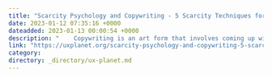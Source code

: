 ```yaml
---
title: "Scarcity Psychology and Copywriting - 5 Scarcity Techniques for Conversions"
date: 2023-01-12 07:35:16 +0000
dateadded: 2023-01-13 00:00:54 +0000
description: "    Copywriting is an art form that involves coming up with messages that make people want to buy something.  Continue reading on UX Planet »  "
link: "https://uxplanet.org/scarcity-psychology-and-copywriting-5-scarcity-techniques-for-conversions-af877815c43b?source=rss----819cc2aaeee0---4"
category:
directory: _directory/ux-planet.md
---
```

